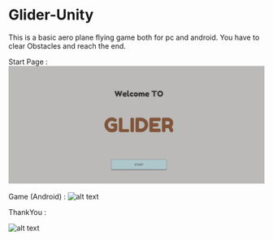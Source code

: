 # Glider-Unity

This is a basic aero plane flying game both for pc and android.
You have to clear Obstacles and reach the end.


Start Page :
![alt text](https://github.com/pra23pat/Glider-Unity/blob/main/start.jpg)


Game (Android) :
![alt text](https://github.com/pra23par/Glider-Unity/blob/main/game.jpg?raw=true)


ThankYou :

![alt text](https://github.com/pra23par/Glider-Unity/blob/main/end.jpg?raw=true)
